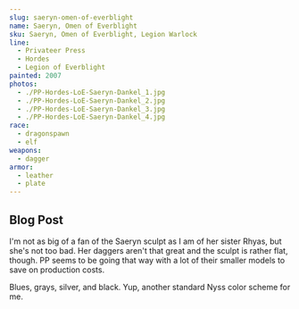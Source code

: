 ```yaml
---
slug: saeryn-omen-of-everblight
name: Saeryn, Omen of Everblight
sku: Saeryn, Omen of Everblight, Legion Warlock
line:
  - Privateer Press
  - Hordes
  - Legion of Everblight
painted: 2007
photos:
  - ./PP-Hordes-LoE-Saeryn-Dankel_1.jpg
  - ./PP-Hordes-LoE-Saeryn-Dankel_2.jpg
  - ./PP-Hordes-LoE-Saeryn-Dankel_3.jpg
  - ./PP-Hordes-LoE-Saeryn-Dankel_4.jpg
race:
  - dragonspawn
  - elf
weapons:
  - dagger
armor:
  - leather
  - plate
---
```


## Blog Post

I'm not as big of a fan of the Saeryn sculpt as I am of her sister Rhyas, but she's not too bad. Her daggers aren't that great and the sculpt is rather flat, though. PP seems to be going that way with a lot of their smaller models to save on production costs.

Blues, grays, silver, and black. Yup, another standard Nyss color scheme for me.
